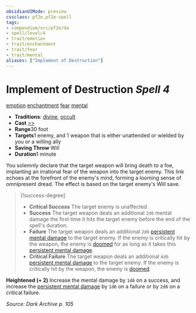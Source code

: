 ```yaml
---
obsidianUIMode: preview
cssclass: pf2e,pf2e-spell
tags:
- compendium/src/pf2e/da
- spell/level/4
- trait/emotion
- trait/enchantment
- trait/fear
- trait/mental
aliases: ["Implement of Destruction"]
---
```

# Implement of Destruction *Spell 4*   
[emotion](/rules/traits/emotion.md)  [enchantment](/rules/traits/enchantment.md)  [fear](/rules/traits/fear.md)  [mental](/rules/traits/mental.md)  

- **Traditions**: [divine](/rules/traits/divine.md), [occult](/rules/traits/occult.md)
- **Cast** [>>](/rules/core-rulebook/chapter-9-playing-the-game.md#Actions "Two-Action") 
- **Range**30 foot
- **Targets**1 enemy, and 1 weapon that is either unattended or wielded by you or a willing ally
- **Saving Throw** Will
- **Duration**1 minute

You solemnly declare that the target weapon will bring death to a foe, implanting an irrational fear of the weapon into the target enemy. This link echoes at the forefront of the enemy's mind, forming a looming sense of omnipresent dread. The effect is based on the target enemy's Will save.

> [!success-degree] 
> - **Critical Success** The target enemy is unaffected.
> - **Success** The target weapon deals an additional `2d6` mental damage the first time it hits the target enemy before the end of the spell's duration.
> - **Failure** The target weapon deals an additional `2d6` [persistent mental damage](/rules/conditions.md#Persistent%20Damage) to the target enemy. If the enemy is critically hit by the weapon, the enemy is [doomed](/rules/conditions.md#Doomed) for as long as it takes this [persistent mental damage](/rules/conditions.md#Persistent%20Damage).
> - **Critical Failure** The target weapon deals an additional `4d6` [persistent mental damage](/rules/conditions.md#Persistent%20Damage) to the target enemy. If the enemy is critically hit by the weapon, the enemy is [doomed](/rules/conditions.md#Doomed).

**Heightened (+ 2)** Increase the mental damage by `1d6` on a success, and increase the [persistent mental damage](/rules/conditions.md#Persistent%20Damage) by `1d6` on a failure or by `2d6` on a critical failure.

*Source: Dark Archive p. 105*